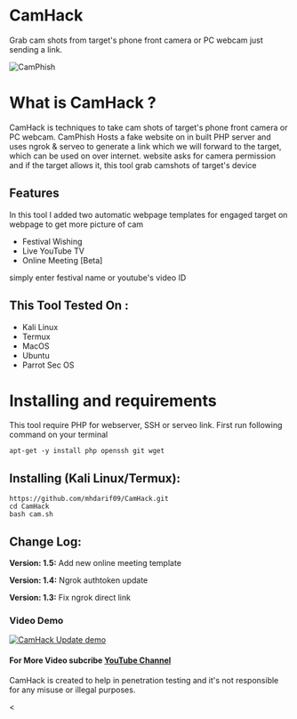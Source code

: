 # CamHack
Grab cam shots from target's phone front camera or PC webcam just sending a link.

![CamPhish](https://i.top4top.io/p_25481puhq1.png)

# What is CamHack ?
<p>CamHack is techniques to take cam shots of target's phone front camera or PC webcam. CamPhish Hosts a fake website on in built PHP server and uses ngrok & serveo to generate a link which we will forward to the target, which can be used on over internet. website asks for camera permission and if the target allows it, this tool grab camshots of target's device</p>

## Features
<p>In this tool I added two automatic webpage templates for engaged target on webpage to get more picture of cam</p>
<ul>
  <li>Festival Wishing</li>
  <li>Live YouTube TV</li>
   <li>Online Meeting [Beta]</li>
</ul>
<p>simply enter festival name or youtube's video ID</p>

## This Tool Tested On :
<ul>
  <li>Kali Linux</li>
  <li>Termux</li>
  <li>MacOS</li>
  <li>Ubuntu</li>
  <li>Parrot Sec OS</li>
</ul>

# Installing and requirements
<p>This tool require PHP for webserver, SSH or serveo link. First run following command on your terminal</p>

```
apt-get -y install php openssh git wget
```

## Installing (Kali Linux/Termux):

```
https://github.com/mhdarif09/CamHack.git
cd CamHack
bash cam.sh
```

## Change Log:

<p><b>Version: 1.5:</b> Add new online meeting template</p>
<p><b>Version: 1.4:</b> Ngrok authtoken update</p>
<p><b>Version: 1.3:</b> Fix ngrok direct link</p>

### Video Demo
[![CamHack Update demo](hthttps://i9.ytimg.com/vi_webp/fbPbROSwFiY/mqdefault.webp?v=63a5e9c0&sqp=CPjdl50G&rs=AOn4CLBRbccs9bKzoKOvGvClrvdQq0bO5w)](https://youtu.be/4h-FxkgL91s)
#### For More Video subcribe <a href="https://www.youtube.com/channel/UCbA-Z_jsJUG8vVEVwhPL4Ow">YouTube Channel</a>
<p>CamHack is created to help in penetration testing and it's not responsible for any misuse or illegal purposes.</p>
<
